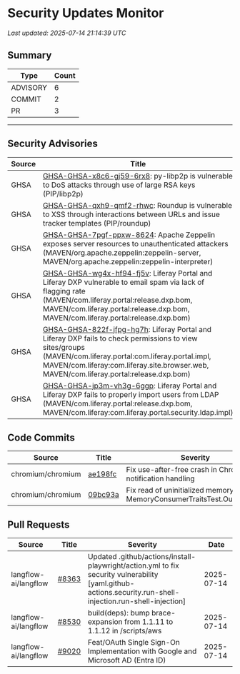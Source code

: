 # Security Updates Monitor

*Last updated: 2025-07-14 21:14:39 UTC*

## Summary
| Type | Count |
|------|-------|
| ADVISORY | 6 |
| COMMIT | 2 |
| PR | 3 |

---

## Security Advisories

| Source | Title | Severity | Date |
|--------|-------|----------|------|
| GHSA | [GHSA-GHSA-x8c6-gj59-6rx8](https://github.com/advisories/GHSA-x8c6-gj59-6rx8): py-libp2p is vulnerable to DoS attacks through use of large RSA keys (PIP/libp2p) | MODERATE (CVSS: 4.3) | 2025-07-14 |
| GHSA | [GHSA-GHSA-qxh9-qmf2-rhwc](https://github.com/advisories/GHSA-qxh9-qmf2-rhwc): Roundup is vulnerable to XSS through interactions between URLs and issue tracker templates (PIP/roundup) | MODERATE (CVSS: 6.4) | 2025-07-13 |
| GHSA | [GHSA-GHSA-7pgf-ppxw-8624](https://github.com/advisories/GHSA-7pgf-ppxw-8624): Apache Zeppelin exposes server resources to unauthenticated attackers (MAVEN/org.apache.zeppelin:zeppelin-server, MAVEN/org.apache.zeppelin:zeppelin-interpreter) | HIGH (CVSS: 7.5) | 2025-07-12 |
| GHSA | [GHSA-GHSA-wg4x-hf94-fj5v](https://github.com/advisories/GHSA-wg4x-hf94-fj5v): Liferay Portal and Liferay DXP vulnerable to email spam via lack of flagging rate (MAVEN/com.liferay.portal:release.dxp.bom, MAVEN/com.liferay.portal:release.dxp.bom, MAVEN/com.liferay.portal:release.dxp.bom) | MODERATE (CVSS: 4.3) | 2022-05-24 |
| GHSA | [GHSA-GHSA-822f-jfpg-hg7h](https://github.com/advisories/GHSA-822f-jfpg-hg7h): Liferay Portal and Liferay DXP fails to check permissions to view sites/groups (MAVEN/com.liferay.portal:com.liferay.portal.impl, MAVEN/com.liferay:com.liferay.site.browser.web, MAVEN/com.liferay.portal:release.dxp.bom) | MODERATE (CVSS: 4.3) | 2022-04-20 |
| GHSA | [GHSA-GHSA-jp3m-vh3g-6ggp](https://github.com/advisories/GHSA-jp3m-vh3g-6ggp): Liferay Portal and Liferay DXP fails to properly import users from LDAP (MAVEN/com.liferay.portal:release.dxp.bom, MAVEN/com.liferay:com.liferay.portal.security.ldap.impl) | HIGH (CVSS: 7.5) | 2022-03-04 |

## Code Commits

| Source | Title | Severity | Date |
|--------|-------|----------|------|
| chromium/chromium | [ae198fc](https://github.com/chromium/chromium/commit/ae198fc44c04b9574a8fdef16a39b1b4d13018f9) | Fix use-after-free crash in ChromeOS notification handling | 2025-07-14 |
| chromium/chromium | [09bc93a](https://github.com/chromium/chromium/commit/09bc93a2c04f61ce4e9ed27c05084c16d6260cc4) | Fix read of uninitialized memory in MemoryConsumerTraitsTest.OutOfRange | 2025-07-14 |

## Pull Requests

| Source | Title | Severity | Date |
|--------|-------|----------|------|
| langflow-ai/langflow | [#8363](https://github.com/langflow-ai/langflow/pull/8363) | Updated .github/actions/install-playwright/action.yml to fix security vulnerability [yaml.github-actions.security.run-shell-injection.run-shell-injection] | 2025-07-14 |
| langflow-ai/langflow | [#8530](https://github.com/langflow-ai/langflow/pull/8530) | build(deps): bump brace-expansion from 1.1.11 to 1.1.12 in /scripts/aws | 2025-07-14 |
| langflow-ai/langflow | [#9020](https://github.com/langflow-ai/langflow/pull/9020) | Feat/OAuth Single Sign-On Implementation with Google and Microsoft AD (Entra ID) | 2025-07-14 |

